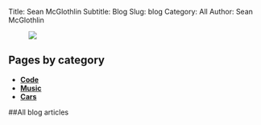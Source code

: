 Title: Sean McGlothlin
Subtitle: Blog
Slug: blog
Category: All
Author: Sean McGlothlin

<figure class="image-right">
  <img src="/images/miata.jpg"/>
</figure>

## Pages by category

- [**Code**](../blog/code)
- [**Music**](../blog/music)
- [**Cars**](../blog/cars)

##All blog articles